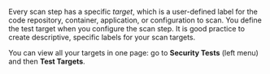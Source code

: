 Every scan step has a specific _target_, which is a user-defined label for the code repository, container, application, or configuration to scan. You define the test target when you configure the scan step. It is good practice to create descriptive, specific labels for your scan targets. 

You can view all your targets in one page: go to **Security Tests** (left menu) and then **Test Targets**. 